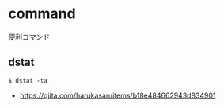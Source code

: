 # command

便利コマンド

## dstat

```
$ dstat -ta
```

* https://qiita.com/harukasan/items/b18e484662943d834901
